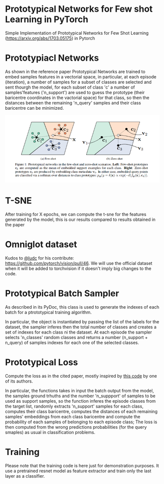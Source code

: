 # Prototypical Networks for Few shot Learning in PyTorch
Simple Implementation of Prototypical Networks for Few Shot Learning (https://arxiv.org/abs/1703.05175) in Pytorch

# Prototypiacl Networks

As shown in the reference paper Prototypical Networks are trained to embed samples features in a vectorial space, in particular, at each episode (iteration), a number of samples for a subset of classes are selected and sent thourgh the model, for each subset of class 'c' a number of samples'features ('n_support') are used to guess the prototype (their baricentre coordinates in the vactorial space) for that class, so then the distances between the remaining 'n_query' samples and their class baricentre can be minimized.

![Prototypical Networks](doc/imgs/proto-1.png)

# T-SNE 

After training for X epochs, we can compute the t-sne for the features generated by the model, this is our results compared to results obtained in the paper

# Omniglot dataset

Kudos to [@ludc](https://github.com/ludc) for his contribute: https://github.com/pytorch/vision/pull/46.
We will use the official dataset when it will be added to torchvision if it doesn't imply big changes to the code.

# Prototypical Batch Sampler

As described in its PyDoc, this class is used to generate the indexes of each batch for a ptrototypical training algorithm.

In particular, the object is instantiated by passing the list of the labels for the dataset, the sampler inferes then the total number of classes and creates a set of indexes for each class ni the dataset. At each episode the sampler selects 'n_classes' random classes and returns a number (n_support + n_query) of samples indexes for each one of the selected classes.

# Prototypical Loss

Compute the loss as in the cited paper, mostly inspired by [this code](https://github.com/jakesnell/prototypical-networks/blob/master/protonets/models/few_shot.py) by one of its authors.

In particular, the functions takes in input the batch output from the model, the samples ground trhuths and the number 'n_suppport' of samples to be used as support samples, so the function inferes the episode classes from the target list, randomly extracts 'n_support' samples for each class, computes their class baricentre, computes the distances of each remaining samples' embeddings from each class baricentre and compute the probability of each samples of belonging to each episode class; The loss is then computed from the wrong predictions probabilities (for the query smaples) as usual in classification problems.


# Training

Please note that the training code is here just for demonstration purposes. It use a pretrained resnet model as feature extractor and train only the last layer as a classifier.
